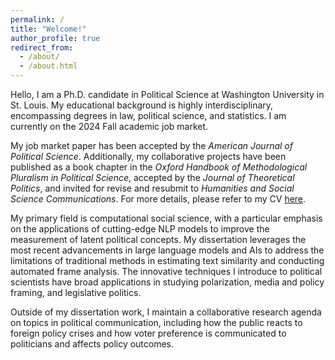 ```yaml
---
permalink: /
title: "Welcome!"
author_profile: true
redirect_from: 
  - /about/
  - /about.html
---
```


Hello, I am a Ph.D. candidate in Political Science at Washington University in St. Louis. My educational background is highly interdisciplinary, encompassing degrees in law, political science, and statistics. I am currently on the 2024 Fall academic job market.

My job market paper has been accepted by the *American Journal of Political Science*. Additionally, my collaborative projects have been published as a book chapter in the *Oxford Handbook of Methodological Pluralism in Political Science*, accepted by the *Journal of Theoretical Politics*, and invited for revise and resubmit to *Humanities and Social Science Communications*. For more details, please refer to my CV <a href="https://lingechun.github.io/files/CV_GL.pdf">here</a>.

My primary field is computational social science, with a particular emphasis on the applications of cutting-edge NLP models to improve the measurement of latent political concepts. My dissertation leverages the most recent advancements in large language models and AIs to address the limitations of traditional methods in estimating text similarity and conducting automated frame analysis. The innovative techniques I introduce to political scientists have broad applications in studying polarization, media and policy framing, and legislative politics.

Outside of my dissertation work, I maintain a collaborative research agenda on topics in political communication, including how the public reacts to foreign policy crises and how voter preference is communicated to politicians and affects policy outcomes.

